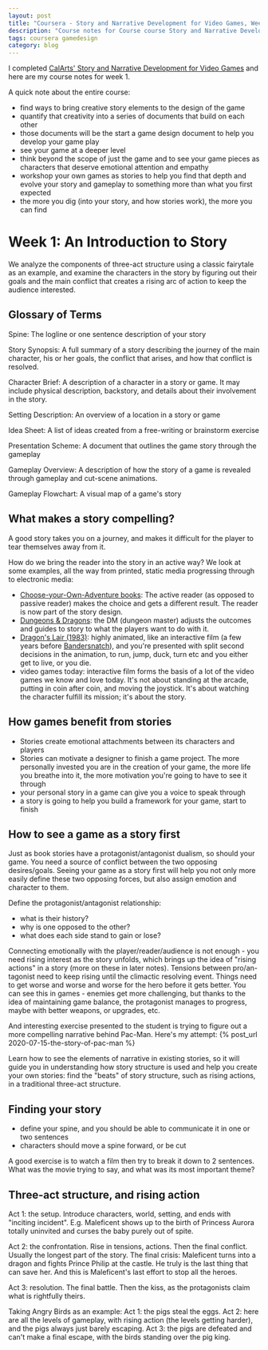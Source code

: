 ```yaml
---
layout: post
title: "Coursera - Story and Narrative Development for Video Games, Week 1"
description: "Course notes for Course course Story and Narrative Development for Video Games, Week 1"
tags: coursera gamedesign
category: blog
---
```


I completed [CalArts' Story and Narrative Development for Video Games](https://www.coursera.org/learn/video-game-story) and here are my course notes for week 1.

A quick note about the entire course: 

- find ways to bring creative story elements to the design of the game
- quantify that creativity into a series of documents that build on each other
- those documents will be the start a game design document to help you develop your game play
- see your game at a deeper level
- think beyond the scope of just the game and to see your game pieces as characters that deserve emotional attention and empathy
- workshop your own games as stories to help you find that depth and evolve your story and gameplay to something more than what you first expected
- the more you dig (into your story, and how stories work), the more you can find

# Week 1: An Introduction to Story

We analyze the components of three-act structure using a classic fairytale as an example, and examine the characters in the story by figuring out their goals and the main conflict that creates a rising arc of action to keep the audience interested.

## Glossary of Terms

Spine: The logline or one sentence description of your story

Story Synopsis: A full summary of a story describing the journey of the main character, his or her goals, the conflict that arises, and how that conflict is resolved.

Character Brief: A description of a character in a story or game. It may include physical description, backstory, and details about their involvement in the story.

Setting Description: An overview of a location in a story or game

Idea Sheet: A list of ideas created from a free-writing or brainstorm exercise

Presentation Scheme: A document that outlines the game story through the gameplay

Gameplay Overview: A description of how the story of a game is revealed through gameplay and cut-scene animations.

Gameplay Flowchart: A visual map of a game's story

## What makes a story compelling?

A good story takes you on a journey, and makes it difficult for the player to tear themselves away from it.

How do we bring the reader into the story in an active way? We look at some examples, all the way from printed, static media progressing through to electronic media:

- [Choose-your-Own-Adventure books](https://en.wikipedia.org/wiki/Choose_Your_Own_Adventure): The active reader (as opposed to passive reader) makes the choice and gets a different result. The reader is now part of the story design.
- [Dungeons & Dragons](https://en.wikipedia.org/wiki/Dungeons_%26_Dragons): the DM (dungeon master) adjusts the outcomes and guides to story to what the players want to do with it.
- [Dragon's Lair (1983)](https://en.wikipedia.org/wiki/Dragon%27s_Lair_(1983_video_game)): highly animated, like an interactive film (a few years before [Bandersnatch](https://en.wikipedia.org/wiki/Black_Mirror:_Bandersnatch)), and you're presented with split second decisions in the animation, to run, jump, duck, turn etc and you either get to live, or you die.
- video games today: interactive film forms the basis of a lot of the video games we know and love today. It's not about standing at the arcade, putting in coin after coin, and moving the joystick. It's about watching the character fulfill its mission; it's about the story.

## How games benefit from stories

- Stories create emotional attachments between its characters and players
- Stories can motivate a designer to finish a game project. The more personally invested you are in the creation of your game, the more life you breathe into it, the more motivation you're going to have to see it through
- your personal story in a game can give you a voice to speak through
- a story is going to help you build a framework for your game, start to finish

## How to see a game as a story first

Just as book stories have a protagonist/antagonist dualism, so should your game. You need a source of conflict between the two opposing desires/goals. Seeing your game as a story first will help you not only more easily define these two opposing forces, but also assign emotion and character to them.

Define the protagonist/antagonist relationship:
- what is their history?
- why is one opposed to the other?
- what does each side stand to gain or lose?

Connecting emotionally with the player/reader/audience is not enough - you need rising interest as the story unfolds, which brings up the idea of "rising actions" in a story (more on these in later notes). Tensions between pro/an-tagonist need to keep rising until the climactic resolving event. Things need to get worse and worse and worse for the hero before it gets better. You can see this in games - enemies get more challenging, but thanks to the idea of maintaining game balance, the protagonist manages to progress, maybe with better weapons, or upgrades, etc.

And interesting exercise presented to the student is trying to figure out a more compelling narrative behind Pac-Man. Here's my attempt: {% post_url 2020-07-15-the-story-of-pac-man %}


Learn how to see the elements of narrative in existing stories, so it will guide you in understanding how story structure is used and help you create your own stories: find the "beats" of story structure, such as rising actions, in a traditional three-act structure.

## Finding your story

- define your spine, and you should be able to communicate it in one or two sentences
- characters should move a spine forward, or be cut

A good exercise is to watch a film then try to break it down to 2 sentences. What was the movie trying to say, and what was its most important theme?

## Three-act structure, and rising action

Act 1: the setup. Introduce characters, world, setting, and ends with "inciting incident". E.g. Maleficent shows up to the birth of Princess Aurora totally uninvited and curses the baby purely out of spite.

Act 2: the confrontation. Rise in tensions, actions. Then the final conflict. Usually the longest part of the story. The final crisis: Maleficent turns into a dragon and fights Prince Philip at the castle. He truly is the last thing that can save her. And this is Maleficent's last effort to stop all the heroes.

Act 3: resolution. The final battle. Then the kiss, as the protagonists claim what is rightfully theirs.

Taking Angry Birds as an example: Act 1: the pigs steal the eggs. Act 2: here are all the levels of gameplay, with rising action (the levels getting harder), and the pigs always just barely escaping. Act 3: the pigs are defeated and can't make a final escape, with the birds standing over the pig king.
